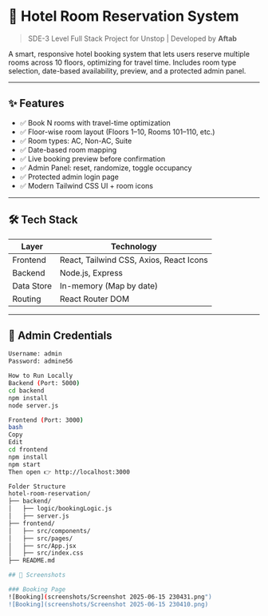 # 🏨 Hotel Room Reservation System

> SDE-3 Level Full Stack Project for Unstop | Developed by **Aftab**

A smart, responsive hotel booking system that lets users reserve multiple rooms across 10 floors, optimizing for travel time. Includes room type selection, date-based availability, preview, and a protected admin panel.

---

## ✨ Features

- ✅ Book N rooms with travel-time optimization
- ✅ Floor-wise room layout (Floors 1–10, Rooms 101–110, etc.)
- ✅ Room types: AC, Non-AC, Suite
- ✅ Date-based room mapping
- ✅ Live booking preview before confirmation
- ✅ Admin Panel: reset, randomize, toggle occupancy
- ✅ Protected admin login page
- ✅ Modern Tailwind CSS UI + room icons

---

## 🛠 Tech Stack

| Layer       | Technology                              |
|-------------|-----------------------------------------|
| Frontend    | React, Tailwind CSS, Axios, React Icons |
| Backend     | Node.js, Express                        |
| Data Store  | In-memory (Map by date)                 |
| Routing     | React Router DOM                        |

---

## 🔐 Admin Credentials

```bash
Username: admin
Password: admine56

How to Run Locally
Backend (Port: 5000)
cd backend
npm install
node server.js

Frontend (Port: 3000)
bash
Copy
Edit
cd frontend
npm install
npm start
Then open 👉 http://localhost:3000

Folder Structure
hotel-room-reservation/
├── backend/
│   ├── logic/bookingLogic.js
│   ├── server.js
├── frontend/
│   ├── src/components/
│   ├── src/pages/
│   ├── src/App.jsx
│   ├── src/index.css
├── README.md

## 📸 Screenshots

### Booking Page
![Booking](screenshots/Screenshot 2025-06-15 230431.png")
![Booking](screenshots/Screenshot 2025-06-15 230410.png)

